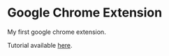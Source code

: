 # Google Chrome Extension

My first google chrome extension.

Tutorial available [here](https://developer.chrome.com/extensions/getstarted).

